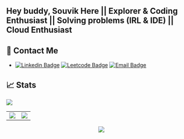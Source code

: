 
## Hey buddy, Souvik Here || Explorer & Coding Enthusiast || Solving problems (IRL & IDE) || Cloud Enthusiast  

## 📱 Contact Me   

- [![Linkedin Badge](https://img.shields.io/badge/LinkedIn-0077B5?style=for-the-badge&logo=Linkedin&logoColor=white&link=https://www.linkedin.com/in/isouvikdas/)](https://www.linkedin.com/in/isouvikdas/) [![Leetcode Badge](https://img.shields.io/badge/-LeetCode-FFA116?style=for-the-badge&logo=LeetCode&logoColor=black&link=https://leetcode.com/souvik_wizard/)](https://leetcode.com/souvik_wizard/)  [![Email Badge](https://img.shields.io/badge/Gmail-D14836?style=for-the-badge&logo=gmail&logoColor=white&link=mailto:dassouvik3327@gmail.com)](mailto:dassouvik3327@gmail.com) 


## 📈 Stats
[![](https://activity-graph.herokuapp.com/graph?username=souvik-wizard&theme=gotham)](https://github.com/souvik-wizard/github-readme-activity-graph)
<table>
<tr>   
<td>
<img src="https://github-readme-stats.vercel.app/api?username=souvik-wizard&include_all_commits=true&count_private=true&show_icons=true&line_height=20&theme=tokyonight"/>
<td><img src="https://github-readme-stats.vercel.app/api/top-langs?username=souvik-wizard&show_icons=true&locale=en&layout=compact&theme=tokyonight" />
</td>
</tr>
</table>
<p align="center">
<img align="center" src="http://github-readme-streak-stats.herokuapp.com?user=souvik-wizard&theme=tokyonight"/>
</p>
